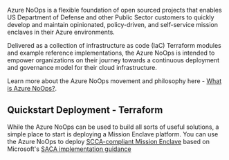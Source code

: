 Azure NoOps is a flexible foundation of open sourced projects that enables US Department of Defense and other Public Sector customers to quickly develop and maintain opinionated, policy-driven, and self-service mission enclaves in their Azure environments.

Delivered as a collection of infrastructure as code (IaC) Terraform modules and example reference implementations, the Azure NoOps is intended to empower organizations on their journey towards a continuous deployment and governance model for their cloud infrastructure.

Learn more about the Azure NoOps movement and philosophy here - [What is Azure NoOps?]().

## Quickstart Deployment - Terraform

While the Azure NoOps can be used to build all sorts of useful solutions, a simple place to start is deploying a Mission Enclave platform.
You can use the Azure NoOps to deploy [SCCA-compliant Mission Enclave](https://github.com/azurenoops/ref-scca-enclave-starter/blob/main/README.md) based on Microsoft's [SACA implementation guidance][saca]

[//]: # (************************)
[//]: # (INSERT LINK LABELS BELOW)
[//]: # (************************)

[saca]: https://aka.ms/saca "Microsoft Secure Azure Computing Architecture (SACA) Guidance"
